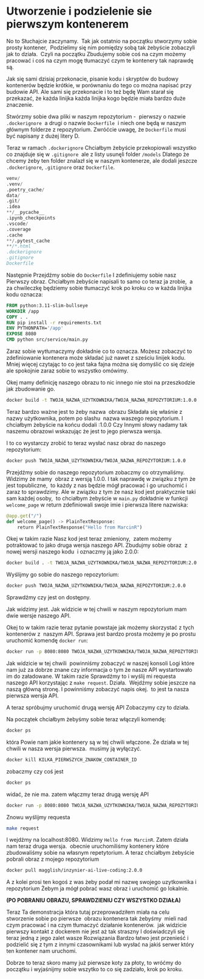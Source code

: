 # Utworzenie i podzielenie sie pierwszym kontenerem

No to Słuchajcie zaczynamy.  Tak jak ostatnio na początku stworzymy sobie prosty kontener,  Podzielimy się nim pomiędzy sobą tak żebyście zobaczyli jak to działa.  Czyli na początku Zbudujemy sobie coś na czym możemy pracować i coś na czym mogę tłumaczyć czym te kontenery tak naprawdę są.

Jak się sami dzisiaj przekonacie, pisanie kodu i skryptów do budowy kontenerów będzie krótkie, w porównaniu do tego co można napisać przy budowie API. Ale sami się przekonacie i to też będę Wam starał się przekazać, że każda linijka każda linijka kogo będzie miała bardzo duże znaczenie.

Stwórzmy sobie dwa pliki w naszym repozytorium -  pierwszy o nazwie `.dockerignore`  a drugi o nazwie `Dockerfile`  i niech one będą w naszym głównym folderze z repozytorium. Zwróćcie uwagę, że `Dockerfile` musi być napisany z dużej litery D. 

Teraz w ramach `.dockerignore` Chciałbym żebyście przekopiowali wszystko co znajduje się w `.gitignore`  ale z listy usunęli folder `/models` Dlatego że chcemy żeby ten folder znalazł się w naszym kontenerze, ale dodali jeszcze `.dockerignore`, `.gitignore` oraz `Dockerfile`.

```d
venv/  
.venv/  
.poetry_cache/  
data/  
.git/  
.idea  
**/__pycache__  
.ipynb_checkpoints  
.vscode/  
.coverage  
.cache  
**/.pytest_cache  
**/*.html
.dockerignore  
.gitignore  
Dockerfile
```

Następnie Przejdźmy sobie do `Dockerfile` I zdefiniujemy sobie nasz Pierwszy obraz. Chciałbym żebyście napisali to samo co teraz ja zrobie,  a za chwileczkę będziemy sobie tłumaczyć krok po kroku co w każda linijka kodu oznacza:

```Dockerfile
FROM python:3.11-slim-bullseye  
WORKDIR /app  
COPY . .  
RUN pip install -r requirements.txt  
ENV PYTHONPATH='/app'  
EXPOSE 8080
CMD python src/service/main.py
```

Zaraz sobie wytłumaczymy dokładnie co to oznacza. Możesz zobaczyć to zdefiniowanie kontenera może składać już nawet z sześciu linijek kodu. Mniej więcej czytając to co jest taka fajna można się domyślić co się dzieje ale spokojnie zaraz sobie to wszystko omówimy.

Okej mamy definicję naszego obrazu to nic innego nie stoi na przeszkodzie jak zbudowanie go.

```bash
docker build -t TWOJA_NAZWA_UZYTKOWNIKA/TWOJA_NAZWA_REPOZYTORIUM:1.0.0 .
```

Teraz bardzo ważne jest to żeby nazwa  obrazu Składała się właśnie z nazwy użytkownika, potem po slashu  nazwa waszego repozytorium. I chciałbym żebyście na końcu dodali :1.0.0 Czy Innymi słowy nadamy tak naszemu obrazowi wskazując że jest to jego pierwsza wersja.

I to co wystarczy zrobić to teraz wysłać nasz obraz do naszego repozytorium:

```bash
docker push TWOJA_NAZWA_UZYTKOWNIKA/TWOJA_NAZWA_REPOZYTORIUM:1.0.0
```

Przejdźmy sobie do naszego repozytorium zobaczmy co otrzymaliśmy. Widzimy że mamy  obraz z wersją 1.0.0. I tak naprawdę w związku z tym że jest topubliczne,  to każdy z nas będzie mógł pracować i go uruchomić i zaraz to sprawdzimy. Ale w związku z tym że nasz kod jest praktycznie taki sam każdej osoby,  to chciałbym żebyście w `main.py` dokładnie w funkcji `welcome_page` w return zdefiniowali swoje imie i pierwsza litere nazwiska:

```python
@app.get("/")
def welcome_page() -> PlainTextResponse:
    return PlainTextResponse("Hello from MarcinR")
```

Okej w takim razie Nasz kod jest teraz zmieniony,  zatem możemy potraktować to jako druga wersja naszego API. Zbudujmy sobie obraz  z nowej wersji naszego kodu  i oznaczmy ją jako 2.0.0:

```bash
docker build . -t TWOJA_NAZWA_UZYTKOWNIKA/TWOJA_NAZWA_REPOZYTORIUM:2.0.0
```

Wyślijmy go sobie do naszego repozytorium:

```bash
docker push TWOJA_NAZWA_UZYTKOWNIKA/TWOJA_NAZWA_REPOZYTORIUM:2.0.0
```

Sprawdźmy czy jest on dostępny.

Jak widzimy jest. Jak widzicie w tej chwili w naszym repozytorium mam dwie wersje naszego API. 

Okej to w takim razie teraz pytanie powstaje jak możemy skorzystać z tych kontenerów z  naszym API. Sprawa jest bardzo prosta możemy je po prostu uruchomić komendę `docker run`:

```bash
docker run -p 8080:8080 TWOJA_NAZWA_UZYTKOWNIKA/TWOJA_NAZWA_REPOZYTORIUM:1.0.0
```

Jak widzicie w tej chwili  powinniśmy zobaczyć w naszej konsoli Logi które nam już za dobrze znane czy informacja o tym że nasze API wystartowało im do załadowane. W takim razie Sprawdźmy to i wyślij mi requesta naszego API korzystając z `make request`. Działa.  Wejdźmy sobie jeszcze na naszą główną stronę. I powinniśmy zobaczyć napis okej.  to jest ta nasza pierwsza wersja API. 

A teraz spróbujmy uruchomić drugą wersję API Zobaczymy czy to działa.

Na początek chciałbym żebyśmy sobie teraz włączyli komendę:

```bash
docker ps
```

która Powie nam jakie kontenery są w tej chwili włączone. Że działa w tej chwili w nasza wersja pierwsza.  musimy ją wyłączyć.

```bash
docker kill KILKA_PIERWSZYCH_ZNAKOW_CONTAINER_ID
```

zobaczmy czy coś jest

```bash
docker ps
```

widać, że nie ma. zatem włączmy teraz drugą wersję API

```bash
docker run -p 8080:8080 TWOJA_NAZWA_UZYTKOWNIKA/TWOJA_NAZWA_REPOZYTORIUM:2.0.0
```

Znowu wyślijmy requesta

```bash
make request
```

I wejdźmy na localhost:8080. Widzimy `Hello from MarcinR`. Zatem działa nam teraz druga wersja.  obecnie uruchomiliśmy kontenery które zbudowaliśmy sobie na własnym repetytorium. A teraz chciałbym żebyście pobrali obraz z mojego repozytorium

```bash
docker pull magglish/inzynier-ai-live-coding:2.0.0
```

A z kolei prosi ten kogoś z was żeby podał mi nazwę swojego uzytkownika i repozytorium Żebym ja mógł pobrać wasz obraz i uruchomić go lokalnie.

**(PO POBRANIU OBRAZU, SPRAWDZIENIU CZY WSZYSTKO DZIAŁA)**

Teraz Ta demonstracja która tutaj przeprowadziłem miała na celu stworzenie sobie po pierwsze  obrazu kontenera tak żebyśmy  mieli nad czym pracować i na czym tłumaczyć działanie kontenerów.  jak widzicie pierwszy kontakt z dockerem nie jest aż tak straszny I doświadczyli się teraz jedną z jego zalet wasze Rozwiązania Bardzo łatwo jest przenieść i podzielić się z tym z innymi czasownikami lub wysłać na jakiś serwer który ten kontener nam uruchomi.

Dobrze to teraz skoro mamy już pierwsze koty za płoty, to wróćmy do początku i wyjaśnijmy sobie wszytko to co się zadziało, krok po kroku.